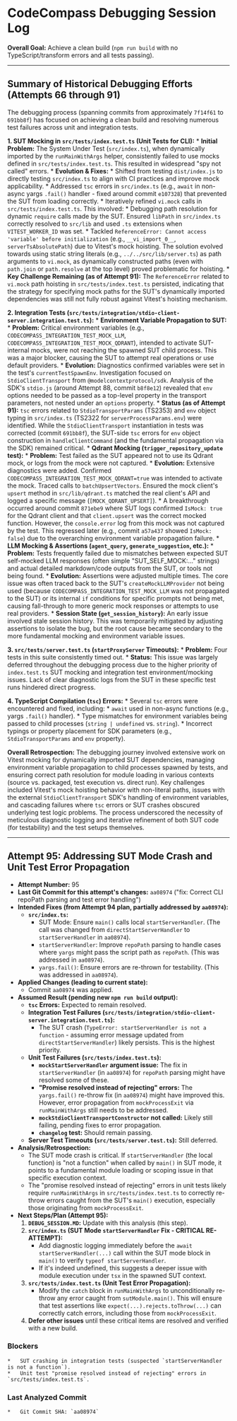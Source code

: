 # CodeCompass Debugging Session Log

**Overall Goal:** Achieve a clean build (`npm run build` with no TypeScript/transform errors and all tests passing).

---
## Summary of Historical Debugging Efforts (Attempts 66 through 91)

The debugging process (spanning commits from approximately `7f14f61` to `691bb8f`) has focused on achieving a clean build and resolving numerous test failures across unit and integration tests.

**1. SUT Mocking in `src/tests/index.test.ts` (Unit Tests for CLI):**
    *   **Initial Problem:** The System Under Test (`src/index.ts`), when dynamically imported by the `runMainWithArgs` helper, consistently failed to use mocks defined in `src/tests/index.test.ts`. This resulted in widespread "spy not called" errors.
    *   **Evolution & Fixes:**
        *   Shifted from testing `dist/index.js` to directly testing `src/index.ts` to align with CI practices and improve mock applicability.
        *   Addressed `tsc` errors in `src/index.ts` (e.g., `await` in non-async yargs `.fail()` handler - fixed around commit `e107328`) that prevented the SUT from loading correctly.
        *   Iteratively refined `vi.mock` calls in `src/tests/index.test.ts`. This involved:
            *   Debugging path resolution for dynamic `require` calls made by the SUT. Ensured `libPath` in `src/index.ts` correctly resolved to `src/lib` and used `.ts` extensions when `VITEST_WORKER_ID` was set.
            *   Tackled `ReferenceError: Cannot access 'variable' before initialization` (e.g., `__vi_import_0__`, `serverTsAbsolutePath`) due to Vitest's mock hoisting. The solution evolved towards using static string literals (e.g., `../../src/lib/server.ts`) as path arguments to `vi.mock`, as dynamically constructed paths (even with `path.join` or `path.resolve` at the top level) proved problematic for hoisting.
    *   **Key Challenge Remaining (as of Attempt 91):** The `ReferenceError` related to `vi.mock` path hoisting in `src/tests/index.test.ts` persisted, indicating that the strategy for specifying mock paths for the SUT's dynamically imported dependencies was still not fully robust against Vitest's hoisting mechanism.

**2. Integration Tests (`src/tests/integration/stdio-client-server.integration.test.ts`):**
    *   **Environment Variable Propagation to SUT:**
        *   **Problem:** Critical environment variables (e.g., `CODECOMPASS_INTEGRATION_TEST_MOCK_LLM`, `CODECOMPASS_INTEGRATION_TEST_MOCK_QDRANT`), intended to activate SUT-internal mocks, were not reaching the spawned SUT child process. This was a major blocker, causing the SUT to attempt real operations or use default providers.
        *   **Evolution:** Diagnostics confirmed variables were set in the test's `currentTestSpawnEnv`. Investigation focused on `StdioClientTransport` from `@modelcontextprotocol/sdk`. Analysis of the SDK's `stdio.js` (around Attempt 88, commit `b8f8e12`) revealed that `env` options needed to be passed as a top-level property in the transport parameters, not nested under an `options` property.
        *   **Status (as of Attempt 91):** `tsc` errors related to `StdioTransportParams` (TS2353) and `env` object typing in `src/index.ts` (TS2322 for `serverProcessParams.env`) were identified. While the `StdioClientTransport` instantiation in tests was corrected (commit `691bb8f`), the SUT-side `tsc` errors for `env` object construction in `handleClientCommand` (and the fundamental propagation via the SDK) remained critical.
    *   **Qdrant Mocking (`trigger_repository_update` test):**
        *   **Problem:** Test failed as the SUT appeared not to use its Qdrant mock, or logs from the mock were not captured.
        *   **Evolution:** Extensive diagnostics were added. Confirmed `CODECOMPASS_INTEGRATION_TEST_MOCK_QDRANT=true` was intended to activate the mock. Traced calls to `batchUpsertVectors`. Ensured the mock client's `upsert` method in `src/lib/qdrant.ts` matched the real client's API and logged a specific message (`[MOCK_QDRANT_UPSERT]`).
        *   A breakthrough occurred around commit `871ebe9` where SUT logs confirmed `IsMock: true` for the Qdrant client and that `client.upsert` was the correct mocked function. However, the `console.error` log from this mock was not captured by the test. This regressed later (e.g., commit `a57a437` showed `IsMock: false`) due to the overarching environment variable propagation failure.
    *   **LLM Mocking & Assertions (`agent_query`, `generate_suggestion`, etc.):**
        *   **Problem:** Tests frequently failed due to mismatches between expected SUT self-mocked LLM responses (often simple "SUT_SELF_MOCK:..." strings) and actual detailed markdown/code outputs from the SUT, or tools not being found.
        *   **Evolution:** Assertions were adjusted multiple times. The core issue was often traced back to the SUT's `createMockLLMProvider` not being used (because `CODECOMPASS_INTEGRATION_TEST_MOCK_LLM` was not propagated to the SUT) or its internal `if` conditions for specific prompts not being met, causing fall-through to more generic mock responses or attempts to use real providers.
    *   **Session State (`get_session_history`):** An early issue involved stale session history. This was temporarily mitigated by adjusting assertions to isolate the bug, but the root cause became secondary to the more fundamental mocking and environment variable issues.

**3. `src/tests/server.test.ts` (`startProxyServer` Timeouts):**
    *   **Problem:** Four tests in this suite consistently timed out.
    *   **Status:** This issue was largely deferred throughout the debugging process due to the higher priority of `index.test.ts` SUT mocking and integration test environment/mocking issues. Lack of clear diagnostic logs from the SUT in these specific test runs hindered direct progress.

**4. TypeScript Compilation (`tsc`) Errors:**
    *   Several `tsc` errors were encountered and fixed, including:
        *   `await` used in non-async functions (e.g., yargs `.fail()` handler).
        *   Type mismatches for environment variables being passed to child processes (`string | undefined` vs. `string`).
        *   Incorrect typings or property placement for SDK parameters (e.g., `StdioTransportParams` and `env` property).

**Overall Retrospection:**
The debugging journey involved extensive work on Vitest mocking for dynamically imported SUT dependencies, managing environment variable propagation to child processes spawned by tests, and ensuring correct path resolution for module loading in various contexts (source vs. packaged, test execution vs. direct run). Key challenges included Vitest's mock hoisting behavior with non-literal paths, issues with the external `StdioClientTransport` SDK's handling of environment variables, and cascading failures where `tsc` errors or SUT crashes obscured underlying test logic problems. The process underscored the necessity of meticulous diagnostic logging and iterative refinement of both SUT code (for testability) and the test setups themselves.

---
## Attempt 95: Addressing SUT Mode Crash and Unit Test Error Propagation

*   **Attempt Number:** 95
*   **Last Git Commit for this attempt's changes:** `aa08974` ("fix: Correct CLI repoPath parsing and test error handling")
*   **Intended Fixes (from Attempt 94 plan, partially addressed by `aa08974`):**
    *   **`src/index.ts`:**
        *   SUT Mode: Ensure `main()` calls local `startServerHandler`. (The call was changed from `directStartServerHandler` to `startServerHandler` in `aa08974`).
        *   `startServerHandler`: Improve `repoPath` parsing to handle cases where `yargs` might pass the script path as `repoPath`. (This was addressed in `aa08974`).
        *   `yargs.fail()`: Ensure errors are re-thrown for testability. (This was addressed in `aa08974`).
*   **Applied Changes (leading to current state):**
    *   Commit `aa08974` was applied.
*   **Assumed Result (pending new `npm run build` output):**
    *   **`tsc` Errors:** Expected to remain resolved.
    *   **Integration Test Failures (`src/tests/integration/stdio-client-server.integration.test.ts`):**
        *   The SUT crash (`TypeError: startServerHandler is not a function` - assuming error message updated from `directStartServerHandler`) likely persists. This is the highest priority.
    *   **Unit Test Failures (`src/tests/index.test.ts`):**
        *   **`mockStartServerHandler` argument issue:** The fix in `startServerHandler` (in `aa08974`) for `repoPath` parsing might have resolved some of these.
        *   **"Promise resolved instead of rejecting" errors:** The `yargs.fail()` re-throw fix (in `aa08974`) might have improved this. However, error propagation from `mockProcessExit` via `runMainWithArgs` still needs to be addressed.
        *   **`mockStdioClientTransportConstructor` not called:** Likely still failing, pending fixes to error propagation.
        *   **`changelog` test:** Should remain passing.
    *   **Server Test Timeouts (`src/tests/server.test.ts`):** Still deferred.
*   **Analysis/Retrospection:**
    *   The SUT mode crash is critical. If `startServerHandler` (the local function) is "not a function" when called by `main()` in SUT mode, it points to a fundamental module loading or scoping issue in that specific execution context.
    *   The "promise resolved instead of rejecting" errors in unit tests likely require `runMainWithArgs` in `src/tests/index.test.ts` to correctly re-throw errors caught from the SUT's `main()` execution, especially those originating from `mockProcessExit`.
*   **Next Steps/Plan (Attempt 95):**
    1.  **`DEBUG_SESSION.MD`:** Update with this analysis (this step).
    2.  **`src/index.ts` (SUT Mode `startServerHandler` Fix - CRITICAL RE-ATTEMPT):**
        *   Add diagnostic logging immediately before the `await startServerHandler(...)` call within the SUT mode block in `main()` to verify `typeof startServerHandler`.
        *   If it's indeed undefined, this suggests a deeper issue with module execution under `tsx` in the spawned SUT context.
    3.  **`src/tests/index.test.ts` (Unit Test Error Propagation):**
        *   Modify the `catch` block in `runMainWithArgs` to unconditionally re-throw any error caught from `sutModule.main()`. This will ensure that test assertions like `expect(...).rejects.toThrow(...)` can correctly catch errors, including those from `mockProcessExit`.
    4.  **Defer other issues** until these critical items are resolved and verified with a new build.

### Blockers
    *   SUT crashing in integration tests (suspected `startServerHandler is not a function`).
    *   Unit test "promise resolved instead of rejecting" errors in `src/tests/index.test.ts`.

### Last Analyzed Commit
    *   Git Commit SHA: `aa08974`
